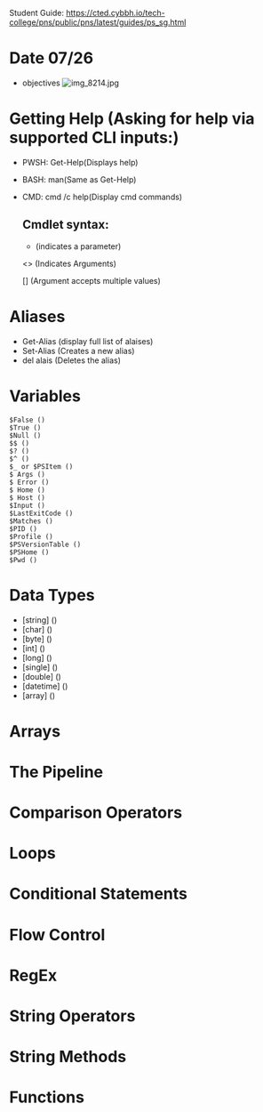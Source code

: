 Student Guide:
https://cted.cybbh.io/tech-college/pns/public/pns/latest/guides/ps_sg.html

# Date 07/26
  - objectives
![img_8214.jpg](https://github.com/user-attachments/assets/aa39370b-d107-4e8a-9326-4496d911012e)


# Getting Help (Asking for help via supported CLI inputs:)
  - PWSH: Get-Help(Displays help)
  - BASH: man(Same as Get-Help)
  - CMD: cmd /c help(Display cmd commands)

    ## Cmdlet syntax:
    - (indicates a parameter)

    <> (Indicates Arguments)

    [] (Argument accepts multiple values)

# Aliases
  - Get-Alias (display full list of alaises)
  - Set-Alias (Creates a new alias)
  - del alais (Deletes the alias)
  
# Variables
    $False ()
    $True ()
    $Null ()
    $$ ()
    $? ()
    $^ ()
    $_ or $PSItem ()
    $ Args ()
    $ Error ()
    $ Home ()
    $ Host ()
    $Input ()
    $LastExitCode ()
    $Matches ()
    $PID ()
    $Profile ()
    $PSVersionTable ()
    $PSHome ()
    $Pwd ()
    

# Data Types
  - [string] ()
  - [char] ()
  - [byte] ()
  - [int] ()
  - [long] () 
  - [single] ()
  - [double] ()
  - [datetime] ()
  - [array] ()
  
# Arrays

# The Pipeline
# Comparison Operators
# Loops
# Conditional Statements
# Flow Control
# RegEx
# String Operators
# String Methods
# Functions
